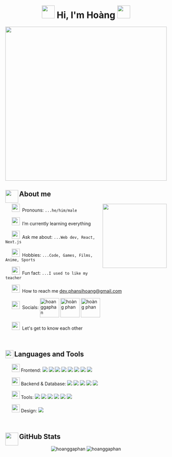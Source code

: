<h1 align="center">
<img src="https://user-images.githubusercontent.com/55527757/185651731-7e42e091-e30e-4de1-aa82-d2e7e87976eb.png" height="40px" width="40px"> 
  Hi, I'm Hoàng
<img src="https://user-images.githubusercontent.com/55527757/185651731-7e42e091-e30e-4de1-aa82-d2e7e87976eb.png" height="40px" width="40px"></h1>
<img src="https://user-images.githubusercontent.com/55527757/185646170-604a384a-85bc-4542-8788-f0bc01ff41fd.jpg" height="480px" width="100%"> 

<div>
  <h2 >
    <img  align="left" src="https://user-images.githubusercontent.com/55527757/185730413-c69df10f-6ce1-4872-b239-80dde8ab360a.png" height="40px" width="40px"> 
    About me
  </h2>
 
  <img height="200px" src="https://user-images.githubusercontent.com/55527757/185731421-3f7a0e8d-c8de-4003-8d21-a423f1232e9d.gif" align="right">

  <p>
    &nbsp;&nbsp;&nbsp;&nbsp;
    <img src="https://user-images.githubusercontent.com/55527757/185731590-cf808d8a-ddbd-4e96-a086-fee42f2841cd.png" height="25px" width="25px">
    &nbsp;Pronouns: <code>...he/him/male</code>
  </p>
    <p>
    &nbsp;&nbsp;&nbsp;&nbsp;
    <img src="https://user-images.githubusercontent.com/55527757/185730868-5204adb0-2093-4545-80f0-63f22020646d.png" height="25px" width="25px">
    &nbsp;I’m currently learning everything
  </p>
  <p>
    &nbsp;&nbsp;&nbsp;&nbsp;
    <img src="https://user-images.githubusercontent.com/55527757/185730714-e4cbe74d-79f0-4503-a2b7-9ae2d2c0355b.png" height="25px" width="25px">
    &nbsp;Ask me about: <code>...Web dev, React, Next.js</code>
  </p>
  <p>
    &nbsp;&nbsp;&nbsp;&nbsp;
    <img src="https://user-images.githubusercontent.com/55527757/185730862-7d741942-b1af-4c7c-b4a5-8c55746ff554.png" height="25px" width="25px">
    &nbsp;Hobbies: <code>...Code, Games, Films, Anime, Sports</code>
  </p>
  <p>
    &nbsp;&nbsp;&nbsp;&nbsp;
    <img src="https://user-images.githubusercontent.com/55527757/185730865-c8199297-9272-42ee-a422-b9bf48ec87dd.png" height="25px" width="25px">
    &nbsp;Fun fact: <code>...I used to like my teacher</code>
  </p>
  <p>
    &nbsp;&nbsp;&nbsp;&nbsp;
    <img src="https://user-images.githubusercontent.com/55527757/185735497-f0838dc2-537f-4910-b403-032310d0e8a0.png" height="25px" width="25px">
    &nbsp;How to reach me <a href="mailto:dev.phansihoang@gmail.com">dev.phansihoang@gmail.com</a>
  </p>
  <p>
    &nbsp;&nbsp;&nbsp;&nbsp;
    <img src="https://user-images.githubusercontent.com/55527757/185731593-a05cccdd-36ed-4484-b080-43f931279b4c.png" height="25px" width="25px">
    &nbsp;Socials:
    <a href="https://twitter.com/hoanggaphan" target="_blank"><img align="center" src="https://user-images.githubusercontent.com/55527757/218378296-d73d6935-dfc7-47bb-a64e-bf18fe856bbe.svg" alt="hoanggaphan" height="60" width="60" /></a>
    <a href="https://fb.com/hoang.phansi.3" target="_blank"><img align="center" src="https://user-images.githubusercontent.com/55527757/218378341-ec7421d8-6b81-480e-8324-92ff87cb22de.svg" alt="hoàng phan" height="60" width="60" /></a>
    <a href="https://linkedin.com/in/hoàng-phan-sĩ" target="_blank"><img align="center" src="https://user-images.githubusercontent.com/55527757/218378367-5c0765e9-b791-41d6-81ac-8f658af73980.svg" alt="hoàng phan" height="60" width="60" /></a>
  </p>
  <p>
    &nbsp;&nbsp;&nbsp;&nbsp;
    <img src="https://user-images.githubusercontent.com/55527757/185735496-0bb34ea1-f47e-48ca-86ba-b37d3e071e75.png" height="25px" width="25px">
    &nbsp;Let's get to know each other
  </p>
</div>

<br>
<div>
  <h2 >
    <img  align="left" src="https://user-images.githubusercontent.com/55527757/185733874-73c9f0cb-37e8-41df-b679-d8556603839a.png" height="25px" width="25px"> 
    Languages and Tools
  </h2>

  <div>
    <p>
       &nbsp;&nbsp;&nbsp;&nbsp;
      <img width="25" height="25" alt="avatar" src="https://github.com/user-attachments/assets/3a4672ae-df3d-4b14-bbb1-511905680b05" />
      Frontend: 
      <img src="https://img.shields.io/badge/-HTML5-E34F26?style=flat&logo=html5&logoColor=white" >  
      <img src="https://img.shields.io/badge/-CSS3-1572B6?style=flat&logo=css3" >  
      <img src="https://img.shields.io/badge/-JavaScript-F7DF1E?style=flat&logo=javascript&logoColor=black" >  
      <img src="https://img.shields.io/badge/-TypeScript-3178C6?style=flat&logo=typescript&logoColor=white" >  
      <img src="https://img.shields.io/badge/-React-61DAFB?style=flat&logo=react" >  
      <img src="https://img.shields.io/badge/-Next.js-000000?style=flat&logo=nextdotjs" >  
      <img src="https://img.shields.io/badge/-Angular-DD0031?style=flat&logo=angular" >  
      <img src="https://img.shields.io/badge/-TailwindCSS-38B2AC?style=flat&logo=tailwindcss" >  
    </p>
    <p>
       &nbsp;&nbsp;&nbsp;&nbsp;
      <img width="25" height="25" alt="avatar (1)" src="https://github.com/user-attachments/assets/90f0d78d-374f-4856-aeb3-66ec012a7d06" />
      Backend & Database: 
      <img src="https://img.shields.io/badge/-Node.js-339933?style=flat&logo=nodedotjs&logoColor=white" >  
      <img src="https://img.shields.io/badge/-Express.js-000000?style=flat&logo=express&logoColor=white" >  
      <img src="https://img.shields.io/badge/-PostgreSQL-336791?style=flat&logo=postgresql&logoColor=white" >
      <img src="https://img.shields.io/badge/-MongoDB-47A248?style=flat&logo=mongodb&logoColor=white" >  
      <img src="https://img.shields.io/badge/-Prisma-2D3748?style=flat&logo=prisma&logoColor=white" >  
    </p>
    <p>
       &nbsp;&nbsp;&nbsp;&nbsp;
      <img width="25" height="25" alt="avatar (2)" src="https://github.com/user-attachments/assets/cc4c1c71-d265-4b5a-9639-4e9635c901a1" />
      Tools: 
      <img src="https://img.shields.io/badge/-Git-F05032?style=flat&logo=git&logoColor=white" >  
      <img src="https://img.shields.io/badge/-GitHub-181717?style=flat&logo=github" >  
      <img src="https://img.shields.io/badge/-Docker-2496ED?style=flat&logo=docker&logoColor=white" >
      <img src="https://img.shields.io/badge/-GitHub%20Actions-2088FF?style=flat&logo=githubactions&logoColor=white" >  
      <img src="https://img.shields.io/badge/-Postman-FF6C37?style=flat&logo=postman&logoColor=white" >  
      <img src="https://img.shields.io/badge/-Vercel-000000?style=flat&logo=vercel&logoColor=white" >  
    </p>
    <p>
       &nbsp;&nbsp;&nbsp;&nbsp;
      <img width="25" height="25" alt="avatar (3)" src="https://github.com/user-attachments/assets/ac32da5a-f06a-4ae1-a33d-3a7129d109ef" />
      Design: 
      <img src="https://img.shields.io/badge/-Figma-F24E1E?style=flat&logo=figma&logoColor=white" >  
    </p>
  </div>
</div>

<br>
<div>
  <h2 >
    <img  align="left" src="https://user-images.githubusercontent.com/55527757/185733518-a7177f95-2ac6-4d86-a85c-f83ff116dd7b.png" height="40px" width="40px"> 
    GitHub Stats
  </h2>

  <div align="center">
  <img src="https://github-readme-stats.vercel.app/api?username=hoanggaphan&show_icons=true&locale=en&theme=react" alt="hoanggaphan" />
  <img src="https://github-readme-stats.vercel.app/api/top-langs?username=hoanggaphan&show_icons=true&locale=en&layout=compact&theme=react" alt="hoanggaphan" /> 
  </div>
  <br>
</div>
